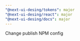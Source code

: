 ```yaml
---
"@next-ui-desing/tokens": major
"@next-ui-desing/react": major
"@next-ui-desing/docs": major
---
```


Change publish NPM config
